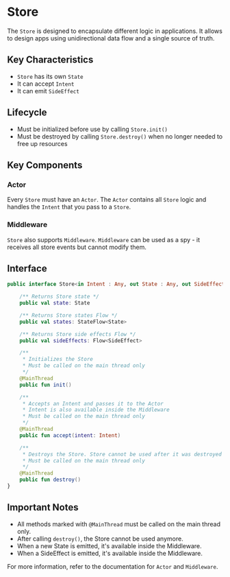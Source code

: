 # Store

The `Store` is designed to encapsulate different logic in applications. It allows to design apps using unidirectional data flow and a single source of truth.

## Key Characteristics

- `Store` has its own `State`
- It can accept `Intent`
- It can emit `SideEffect`

## Lifecycle

- Must be initialized before use by calling `Store.init()`
- Must be destroyed by calling `Store.destroy()` when no longer needed to free up resources

## Key Components

### Actor

Every `Store` must have an `Actor`. The `Actor` contains all `Store` logic and handles the `Intent` that you pass to a `Store`.

### Middleware

`Store` also supports `Middleware`. `Middleware` can be used as a spy - it receives all store events but cannot modify them.

## Interface

```kotlin
public interface Store<in Intent : Any, out State : Any, out SideEffect : Any> {

    /** Returns Store state */
    public val state: State

    /** Returns Store states Flow */
    public val states: StateFlow<State>

    /** Returns Store side effects Flow */
    public val sideEffects: Flow<SideEffect>

    /**
     * Initializes the Store
     * Must be called on the main thread only
     */
    @MainThread
    public fun init()

    /**
     * Accepts an Intent and passes it to the Actor
     * Intent is also available inside the Middleware
     * Must be called on the main thread only
     */
    @MainThread
    public fun accept(intent: Intent)

    /**
     * Destroys the Store. Store cannot be used after it was destroyed
     * Must be called on the main thread only
     */
    @MainThread
    public fun destroy()
}
```

## Important Notes

- All methods marked with `@MainThread` must be called on the main thread only.
- After calling `destroy()`, the Store cannot be used anymore.
- When a new State is emitted, it's available inside the Middleware.
- When a SideEffect is emitted, it's available inside the Middleware.

For more information, refer to the documentation for `Actor` and `Middleware`.